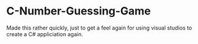 # C-Number-Guessing-Game
Made this rather quickly, just to get a feel again for using visual studios to create a C# appliciation again.
